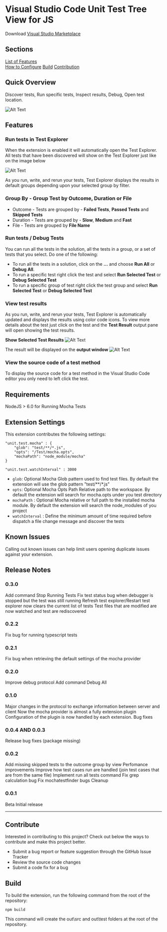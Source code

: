 # Visual Studio Code Unit Test Tree View for JS

Download [Visual Studio Marketplace](https://marketplace.visualstudio.com/items?itemName=gfrancischini.vscode-unit-test)

## Sections

[List of Features](##Features)<br>
[How to Configure](##Extension-Settings)
[Build](##Build)
[Contribution](##Contribute)

## Quick Overview

Discover tests, Run specific tests, Inspect results, Debug, Open test location.

![Alt Text](resources/functionalities.gif)

## Features

### Run tests in Test Explorer

When the extension is enabled it will automatically open the Test Explorer. All tests that have been discovered will show on the Test Explorer just like on the image below

![Alt Text](resources/doc/testExplorer1.png)

As you run, write, and rerun your tests, Test Explorer displays the results in default groups depending upon your selected group by filter.
### Group By - Group Test by Outcome, Duration or File

* Outcome - Tests are grouped by - **Failed Tests**, **Passed Tests** and **Skipped Tests**
* Duration - Tests are grouped by - **Slow**, **Medium** and **Fast**
* File - Tests are grouped by **File Name**

### Run tests / Debug Tests
You can run all the tests in the solution, all the tests in a group, or a set of tests that you select. Do one of the following:

* To run all the tests in a solution, click on the **...** and choose **Run All** or **Debug All**.
* To run a specific test right click the test and select **Run Selected Test** or **Debug Selected Test**
* To run a specific group of test right click the test group and select **Run Selected Test** or **Debug Selected Test**

### View test results

As you run, write, and rerun your tests, Test Explorer is automatically updated and displays the results using color code icons. To view more details about the test just click on the test and the **Test Result** output pane will open showing the test results.

**Show Selected Test Results**
![Alt Text](resources/doc/showSelectedTestResult.png)

The result will be displayed on the **output window**
![Alt Text](resources/doc/outputSelectedTestResult.png)


### View the source code of a test method
To display the source code for a test method in the Visual Studio Code editor you only need to left click the test. 


## Requirements

NodeJS > 6.0 for Running Mocha Tests

## Extension Settings

This extension contributes the following settings:

```
"unit.test.mocha" : {
    "glob": "test/**/*.js",
    "opts": "/Test/mocha.opts",
    "mochaPath": "node_module/mocha"
}

"unit.test.watchInterval" : 3000
```

* `glob`: Optional Mocha Glob pattern used to find test files. By default the extension will use the glob pattern "test/**/*.js"
* `opts`: Optional Mocha Opts Path Relative path to the workspace. By default the extension will search for mocha.opts under you test directory
* `mochaPath` : Optional Mocha relative or full path to the installed mocha module. By default the extension will search the node_modules of you project
* `watchInterval` : Define the minimum amount of time required before dispatch a file change message and discover the tests
## Known Issues

Calling out known issues can help limit users opening duplicate issues against your extension.

## Release Notes

### 0.3.0
Add command Stop Running Tests
Fix test status bug when debugger is stopped but the test was still running
Refresh test explorer/Restart test explorer now clears the current list of tests
Test files that are modified are now watched and test are rediscovered

### 0.2.2
Fix bug for running typescript tests

### 0.2.1
Fix bug when retrieving the default settings of the mocha provider

### 0.2.0
Improve debug protocol
Add command Debug All

### 0.1.0
Major changes in the protocol to exchange information between server and client
Now the mocha provider is almost a fully extension plugin
Configuration of the plugin is now handled by each extension.
Bug fixes

### 0.0.4 AND 0.0.3

Release bug fixes (package missing)

### 0.0.2

Add missing skipped tests to the outcome group by view 
Perfomance improvements
Improve how test cases run are handled (join test cases that are from the same file)
Implement run all tests command
Fix grep calculation bug
Fix mochatestfinder bugs
Cleanup

### 0.0.1

Beta Initial release 


-----------------------------------------------------------------------------------------------------------

## Contribute

Interested in contributing to this project? Check out below the ways to contribute and make this project better.

* Submit a bug report or feature suggestion through the GitHub Issue Tracker
* Review the source code changes
* Submit a code fix for a bug


## Build
To build the extension, run the following command from the root of the repository:

`npm build`

This command will create the out\src and out\test folders at the root of the repository.
